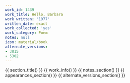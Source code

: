 ```yaml
---
work_id: 1439
work_title: Hello, Barbara
work_written: '1977'
written_date: exact
work_collected: 'yes'
work_category: Poem
notes: null
icon: material/book
alternate_versions:
- 3815
- 5302
---
```


{{ section_title() }}
{{ work_info() }}
{{ notes_section() }}
{{ appearances_section() }}
{{ alternate_versions_section() }}